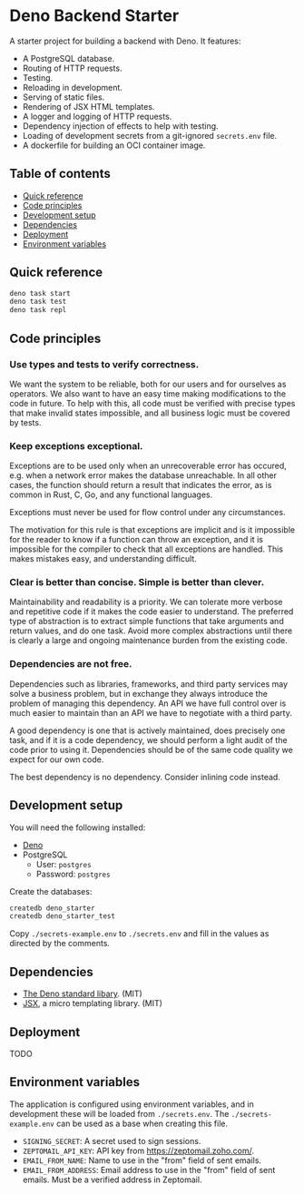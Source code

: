 # Deno Backend Starter

A starter project for building a backend with Deno. It features:

- A PostgreSQL database.
- Routing of HTTP requests.
- Testing.
- Reloading in development.
- Serving of static files.
- Rendering of JSX HTML templates.
- A logger and logging of HTTP requests.
- Dependency injection of effects to help with testing.
- Loading of development secrets from a git-ignored `secrets.env` file.
- A dockerfile for building an OCI container image.

## Table of contents

- [Quick reference](#quick-reference)
- [Code principles](#code-principles)
- [Development setup](#development-setup)
- [Dependencies](#dependencies)
- [Deployment](#deployment)
- [Environment variables](#environment-variables)

## Quick reference

```sh
deno task start
deno task test
deno task repl
```


## Code principles

### Use types and tests to verify correctness.

We want the system to be reliable, both for our users and for ourselves as
operators. We also want to have an easy time making modifications to the code in
future. To help with this, all code must be verified with precise types that
make invalid states impossible, and all business logic must be covered by tests.

### Keep exceptions exceptional.

Exceptions are to be used only when an unrecoverable error has occured, e.g.
when a network error makes the database unreachable. In all other cases, the
function should return a result that indicates the error, as is common in Rust,
C, Go, and any functional languages.

Exceptions must never be used for flow control under any circumstances.

The motivation for this rule is that exceptions are implicit and is it
impossible for the reader to know if a function can throw an exception, and it
is impossible for the compiler to check that all exceptions are handled. This
makes mistakes easy, and understanding difficult.

### Clear is better than concise. Simple is better than clever.

Maintainability and readability is a priority. We can tolerate more verbose and
repetitive code if it makes the code easier to understand. The preferred type of
abstraction is to extract simple functions that take arguments and return
values, and do one task. Avoid more complex abstractions until there is clearly
a large and ongoing maintenance burden from the existing code.

### Dependencies are not free.

Dependencies such as libraries, frameworks, and third party services may solve a
business problem, but in exchange they always introduce the problem of managing
this dependency. An API we have full control over is much easier to maintain
than an API we have to negotiate with a third party.

A good dependency is one that is actively maintained, does precisely one task,
and if it is a code dependency, we should perform a light audit of the code
prior to using it. Dependencies should be of the same code quality we expect for
our own code.

The best dependency is no dependency. Consider inlining code instead.


## Development setup

You will need the following installed:

- [Deno](https://deno.land/)
- PostgreSQL
  - User: `postgres`
  - Password: `postgres`

Create the databases:

```sh
createdb deno_starter
createdb deno_starter_test
```

Copy `./secrets-example.env` to `./secrets.env` and fill in the values as
directed by the comments.


## Dependencies

- [The Deno standard libary](https://deno.land/std). (MIT)
- [JSX](https://deno.land/x/jsx@v0.1.5), a micro templating library.
  (MIT)

## Deployment

TODO


## Environment variables

The application is configured using environment variables, and in development
these will be loaded from `./secrets.env`. The `./secrets-example.env` can
be used as a base when creating this file.

- `SIGNING_SECRET`: A secret used to sign sessions.
- `ZEPTOMAIL_API_KEY`: API key from https://zeptomail.zoho.com/.
- `EMAIL_FROM_NAME`: Name to use in the "from" field of sent emails.
- `EMAIL_FROM_ADDRESS`: Email address to use in the "from" field of sent emails.
  Must be a verified address in Zeptomail.
